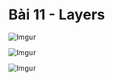# Bài 11 - Layers  

![Imgur](https://i.imgur.com/A99TMJ2.png)  

![Imgur](https://i.imgur.com/NHPdMLm.png)  

![Imgur](https://i.imgur.com/9xVaz9T.png)  